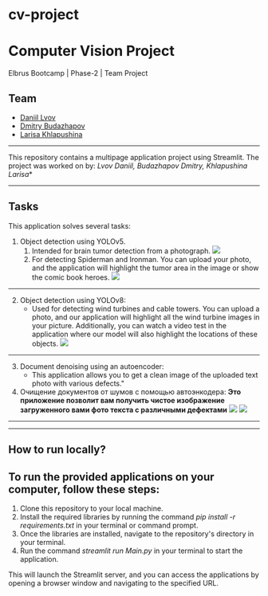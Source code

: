 # cv-project
# Computer Vision Project
Elbrus Bootcamp | Phase-2 | Team Project 
## Team
* [Daniil Lvov](https://github.com/Norgan97)
* [Dmitry Budazhapov](https://github.com/DmitryDorzhievich)
* [Larisa Khlapushina](https://github.com/Khlapushina)
___
This repository contains a multipage application project using Streamlit. The project was worked on by: *Lvov Daniil, Budazhapov Dmitry, Khlapushina Larisa**
___
## Tasks 
This application solves several tasks:
1. Object detection using YOLOv5.
   1. Intended for brain tumor detection from a photograph.
![](https://cdn.readovka.ru/n/1104148/1200x630/ec7da68ba3.jpg)
   2. For detecting Spiderman and Ironman. You can upload your photo, and the application will highlight the tumor area in the image or show the comic book heroes.
![](https://s2.best-wallpaper.net/wallpaper/2560x1440/1906/Iron-Man-and-Spider-man-DC-comics_2560x1440.jpg)
___
2. Object detection using YOLOv8:
   - Used for detecting wind turbines and cable towers. You can upload a photo, and our application will highlight all the wind turbine images in your picture. Additionally, you can watch a video test in the application where our model will also highlight the locations of these objects.
![](https://get.pxhere.com/photo/field-windmill-wind-cumulus-machine-wind-turbine-electricity-energy-england-power-mill-grassland-wind-farm-wind-turbines-835672.jpg)
___
3. Document denoising using an autoencoder:
   - This application allows you to get a clean image of the uploaded text photo with various defects."
3. Очищение документов от шумов с помощью автоэнкодера:
**Это приложение позволит вам получить чистое изображение загруженного вами фото текста с различными дефектами**
![](https://github.com/Norgan97/cv-project/blob/main/2.png)
![](https://github.com/Norgan97/cv-project/blob/main/21.png)
___
___
## How to run locally?
## To run the provided applications on your computer, follow these steps:

1. Clone this repository to your local machine.
2. Install the required libraries by running the command *pip install -r requirements.txt* in your terminal or command prompt.
3. Once the libraries are installed, navigate to the repository's directory in your terminal.
4. Run the command *streamlit run Main.py* in your terminal to start the application.

This will launch the Streamlit server, and you can access the applications by opening a browser window and navigating to the specified URL.
